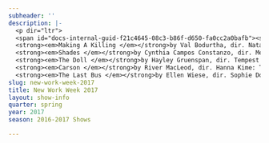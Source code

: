 ```yaml
---
subheader: ''
description: |-
  <p dir="ltr">
  <span id="docs-internal-guid-f21c4645-08c3-b86f-d650-fa0cc2a0bafb"><span>New Work Week presents a festival of premieres: come see this series of original play readings, staged adaptations, and the final products of TAPS Bachelor’s theses, which represent the culmination of four years  of these students’ theatrical training in the College.  All of it is  student-written, all of it is student-directed. You could attend just one show--or you could purchase a $12 Festival Pass that will get you into all twelve works for just $1 per show.  See you there.</span></span></p><p dir="ltr">
  <strong><em>Making A Killing </em></strong>by Val Bodurtha, dir. Natalie Pasquinelli: You don’t see serial killers in the news anymore. It’s not how it was in the 80s, the killer news coverage replaced by television. Nobody can name a prolific serial killer, but anyone can list their favorite serial killer shows at request. Making A Killing is a one act comedy that asks, “How do the serial killers feel about that?”</p><p dir="ltr">
  <strong><em>Shades </em></strong>by Cynthia Campos Constanzo, dir. Megan Philippi: A comedic drama looking at what makes a family, and the disparity between those properly and improperly diagnosed and treated for mental health. In working together on a detective case, our protagonists shed light on the treatment of minorities and highlight the power family can offer to loved ones.</p><p dir="ltr">
  <strong><em>The Doll </em></strong>by Hayley Gruenspan, dir. Tempest Wisdom: A girl brings home her trans girlfriend to her supposedly liberal family. The situation quickly goes awry.</p><p dir="ltr">
  <strong><em>Carson </em></strong>by River MacLeod, dir. Hanna Kime: Three friends struggle with transphobia and suicide and to reclaim the meaning of family.</p><p dir="ltr">
  <strong><em>The Last Bus </em></strong>by Ellen Wiese, dir. Sophie Downes: Three former coworkers and a stranger wait for the last bus at the end of the world. With the rest of everything hidden in a never-ending rain, they discuss call centers, confessions, and a carnivorous newcomer. A bus arrives, an ark is built, and the waters cover the earth.</p>
slug: new-work-week-2017
title: New Work Week 2017
layout: show-info
quarter: spring
year: 2017
season: 2016-2017 Shows

---
```

